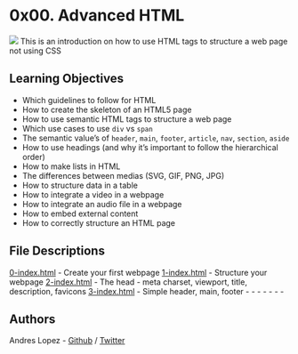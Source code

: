 # 0x00. Advanced HTML
<img src="https://www.sistemex.com/blog/wp-content/uploads/2015/09/html5.jpg">
This is an introduction on how to use HTML tags to structure a web page not using CSS

## Learning Objectives

* Which guidelines to follow for HTML
* How to create the skeleton of an HTML5 page
* How to use semantic HTML tags to structure a web page
* Which use cases to use `div` vs `span`
* The semantic value’s of `header`, `main`, `footer`, `article`, `nav`, `section`, `aside`
* How to use headings (and why it’s important to follow the hierarchical order)
* How to make lists in HTML
* The differences between medias (SVG, GIF, PNG, JPG)
* How to structure data in a table
* How to integrate a video in a webpage
* How to integrate an audio file in a webpage
* How to embed external content
* How to correctly structure an HTML page

## File Descriptions

[0-index.html](0-index.html) - Create your first webpage
[1-index.html](1-index.html) - Structure your webpage
[2-index.html](2-index.html) - The head - meta charset, viewport, title, description, favicons
[3-index.html](3-index.html) - Simple header, main, footer
[]() -
[]() -
[]() -
[]() -
[]() -
[]() -
[]() -

## Authors
Andres Lopez - [Github](https://github.com/andylopezr) / [Twitter](https://twitter.com/_andy_lopez_)